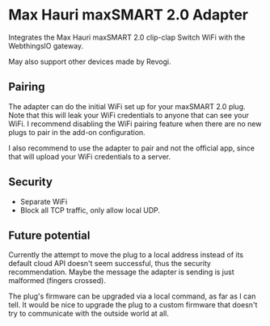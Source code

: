 # Max Hauri maxSMART 2.0 Adapter

Integrates the Max Hauri maxSMART 2.0 clip-clap Switch WiFi with the WebthingsIO gateway.

May also support other devices made by Revogi.

## Pairing

The adapter can do the initial WiFi set up for your maxSMART 2.0 plug. Note that this will leak your WiFi credentials to anyone that can see your WiFi. I recommend disabling the WiFi pairing feature when there are no new plugs to pair in the add-on configuration.

I also recommend to use the adapter to pair and not the official app, since that will upload your WiFi credentials to a server.

## Security

- Separate WiFi
- Block all TCP traffic, only allow local UDP.

## Future potential

Currently the attempt to move the plug to a local address instead of its default cloud API doesn't seem successful, thus the security recommendation. Maybe the message the adapter is sending is just malformed (fingers crossed).

The plug's firmware can be upgraded via a local command, as far as I can tell. It would be nice to upgrade the plug to a custom firmware that doesn't try to communicate with the outside world at all.
